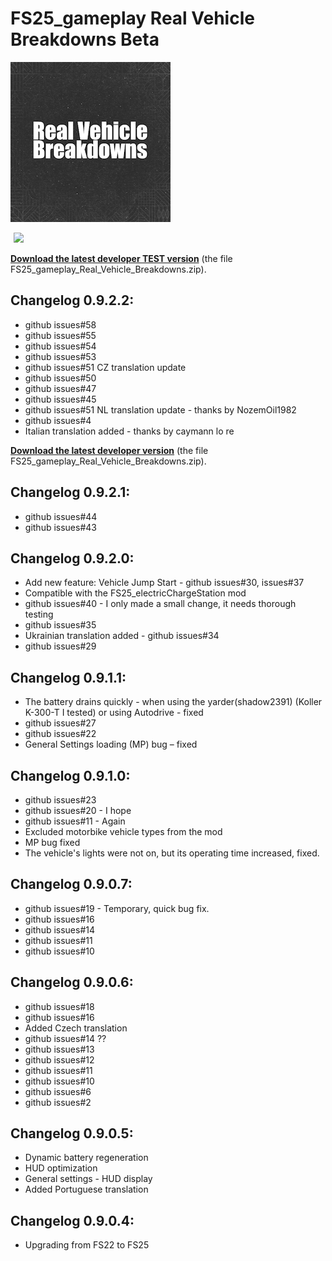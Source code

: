 # FS25_gameplay Real Vehicle Breakdowns Beta

![image](https://github.com/MathiasHun/FS25_Real_Vehicle_Breakdowns_Beta/blob/main/icon_vehicleBreakdown256.png)

<div style="display: inline-flex; align-items: center;">
  <a href="https://www.youtube.com/watch?v=nu9aUVNbP1o" target="_blank" style="display: inline-block;">
    <img src="https://upload.wikimedia.org/wikipedia/commons/b/b8/YouTube_play_button_icon_%282013%E2%80%932017%29.svg" 
         style="width: 100px; height: auto; margin-left: 5px;">
  </a>
</div>
</br>

<p dir="auto"><strong><a href="https://farmsim.bltfm.hu/infusions/bltfmhu_downloads_center/downloads.php?cat_id=4&dlc_id=7">Download the latest developer TEST version</a></strong> (the file FS25_gameplay_Real_Vehicle_Breakdowns.zip).</p>

## Changelog 0.9.2.2:
- github issues#58
- github issues#55
- github issues#54
- github issues#53
- github issues#51 CZ translation update
- github issues#50
- github issues#47
- github issues#45
- github issues#51 NL translation update - thanks by NozemOil1982
- github issues#4
- Italian translation added - thanks by caymann lo re

<p dir="auto"><strong><a href="https://farmsim.bltfm.hu/infusions/bltfmhu_downloads_center/downloads.php?cat_id=4&dlc_id=5">Download the latest developer version</a></strong> (the file FS25_gameplay_Real_Vehicle_Breakdowns.zip).</p>

## Changelog 0.9.2.1:
- github issues#44
- github issues#43

## Changelog 0.9.2.0:
- Add new feature: Vehicle Jump Start - github issues#30, issues#37
- Compatible with the FS25_electricChargeStation mod
- github issues#40 - I only made a small change, it needs thorough testing
- github issues#35
- Ukrainian translation added - github issues#34
- github issues#29

## Changelog 0.9.1.1:
- The battery drains quickly - when using the yarder(shadow2391) (Koller K-300-T I tested) or using  Autodrive - fixed
- github issues#27
- github issues#22
- General Settings loading (MP) bug – fixed
 
## Changelog 0.9.1.0:
- github issues#23
- github issues#20 - I hope
- github issues#11 - Again
- Excluded motorbike vehicle types from the mod
- MP bug fixed
- The vehicle's lights were not on, but its operating time increased, fixed.
 
## Changelog 0.9.0.7:
- github issues#19 - Temporary, quick bug fix.
- github issues#16
- github issues#14
- github issues#11
- github issues#10
  
## Changelog 0.9.0.6:
- github issues#18
- github issues#16
- Added Czech translation
- github issues#14 ??
- github issues#13
- github issues#12
- github issues#11
- github issues#10
- github issues#6
- github issues#2
  
## Changelog 0.9.0.5:
- Dynamic battery regeneration
- HUD optimization
- General settings - HUD display
- Added Portuguese translation

## Changelog 0.9.0.4:
- Upgrading from FS22 to FS25
